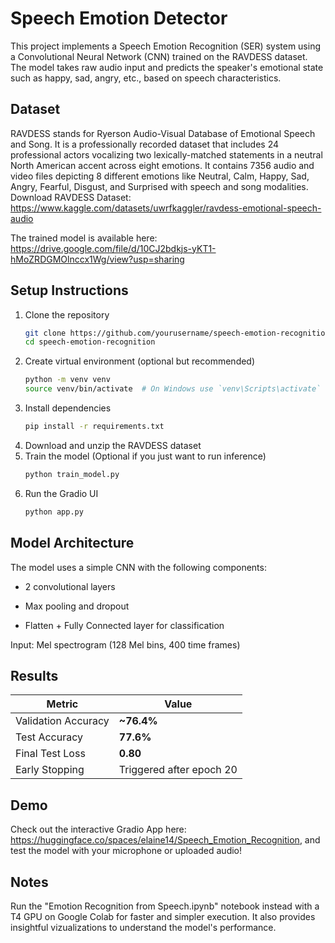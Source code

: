# Speech Emotion Detector

This project implements a Speech Emotion Recognition (SER) system using a Convolutional Neural Network (CNN) trained on the RAVDESS dataset. The model takes raw audio input and predicts the speaker's emotional state such as happy, sad, angry, etc., based on speech characteristics.

## Dataset
RAVDESS stands for Ryerson Audio-Visual Database of Emotional Speech and Song. It is a professionally recorded dataset that includes 24 professional actors vocalizing two lexically-matched statements in a neutral North American accent across eight emotions. It contains 7356 audio and video files depicting 8 different emotions like Neutral, Calm, Happy, Sad, Angry, Fearful, Disgust, and Surprised with speech and song modalities.<br>
Download RAVDESS Dataset: https://www.kaggle.com/datasets/uwrfkaggler/ravdess-emotional-speech-audio

The trained model is available here: https://drive.google.com/file/d/10CJ2bdkjs-yKT1-hMoZRDGMOlnccx1Wg/view?usp=sharing

## Setup Instructions
1. Clone the repository
   ```bash
   git clone https://github.com/yourusername/speech-emotion-recognition.git
   cd speech-emotion-recognition
   ```
2. Create virtual environment (optional but recommended)
    ```bash
    python -m venv venv
    source venv/bin/activate  # On Windows use `venv\Scripts\activate`
    ```
3. Install dependencies
   ```bash
   pip install -r requirements.txt
   ```
4. Download and unzip the RAVDESS dataset
5. Train the model (Optional if you just want to run inference)
   ```bash
   python train_model.py
   ```
7. Run the Gradio UI
   ```bash
   python app.py
   ```
## Model Architecture
The model uses a simple CNN with the following components:

- 2 convolutional layers

- Max pooling and dropout

- Flatten + Fully Connected layer for classification

Input: Mel spectrogram (128 Mel bins, 400 time frames)

## Results 

| Metric              | Value                      |
| ------------------- | -------------------------- |
| Validation Accuracy | **\~76.4%**                |
| Test Accuracy       | **77.6%**                  |
| Final Test Loss     | **0.80**                   |
| Early Stopping      | Triggered after epoch 20 |

## Demo
Check out the interactive Gradio App here: https://huggingface.co/spaces/elaine14/Speech_Emotion_Recognition, and test the model with your microphone or uploaded audio!

## Notes
Run the "Emotion Recognition from Speech.ipynb" notebook instead with a T4 GPU on Google Colab for faster and simpler execution. It also provides insightful vizualizations to understand the model's performance.
